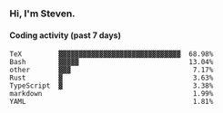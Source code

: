 ### Hi, I'm Steven.

#### Coding activity (past 7 days)
```
TeX         ▓▓▓▓▓▓▓▓▓▓▓▓▓▓▓▓▓▓▓▓▓▓▓▓▓▓▓▓▓▓  68.98%
Bash        ▓▓▓▓▓                           13.04%
other       ▓▓▓                              7.17%
Rust        ▓                                3.63%
TypeScript  ▓                                3.38%
markdown                                     1.99%
YAML                                         1.81%
```
